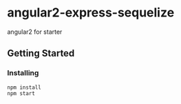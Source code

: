 # angular2-express-sequelize

angular2 for starter 

## Getting Started

### Installing

```
npm install
npm start
```

